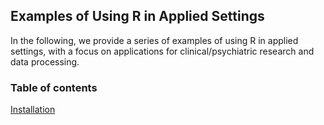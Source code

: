 ## Examples of Using R in Applied Settings

In the following, we provide a series of examples of using R in applied settings, with a focus on applications for clinical/psychiatric  research and data processing.

### Table of contents

[Installation](P001_R_installation.md)
